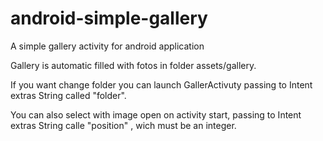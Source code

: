 android-simple-gallery
======================

A simple gallery activity for android application

Gallery is automatic filled with fotos in folder assets/gallery.

If you want change folder you can launch GallerActivuty passing to Intent extras
 String called "folder".
 
 You can also select with image open on activity start, passing to Intent extras 
 String calle "position" , wich must be an integer.
 
 
 
 
